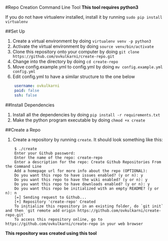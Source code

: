 #Repo Creation Command Line Tool
**This tool requires python3**

If you do not have virtualenv installed, install it by running `sudo pip install virtualenv`

##Set Up
1. Create a virtual environment by doing `virtualenv venv -p python3`
2. Activate the virtual environment by doing `source venv/bin/activate`
3. Clone this repository onto your computer by doing `git clone https://github.com/ovkulkarni/create-repo.git`
4. Change into the directory by doing `cd create-repo`
5. Move config.example.yml to config.yml by doing `mv config.example.yml config.yml`
6. Edit config.yml to have a similar structure to the one below
```yaml
    username: ovkulkarni
    paid: false
    ssh: false
```
##Install Dependencies
1. Install all the dependencies by doing `pip install -r requirements.txt`
2. Make the python program executable by doing `chmod +x create`

##Create a Repo
1. Create a repository by running `create`. It should look something like this:
```
    $ ./create
    Enter your Github password: 
    Enter the name of the repo: create-repo
    Enter a description for the repo: Create Github Repositories From the Command Line
    Add a homepage url for more info about the repo (OPTIONAL):
    Do you want this repo to have issues enabled? (y or n): y
    Do you want this repo to have the wiki enabled? (y or n): y
    Do you want this repo to have downloads enabled? (y or n): y
    Do you want this repo be initialized with an empty README? (y or n): n
    [=] Sending request to Github...
    [+] Repository 'create-repo' Created
    To initialize this repository in an existing folder, do `git init` and then `git remote add origin https://github.com/ovkulkarni/create-repo.git`
    To access this repository online, go to https://github.com/ovkulkarni/create-repo in your web browser
```

****This repository was created using this tool****
